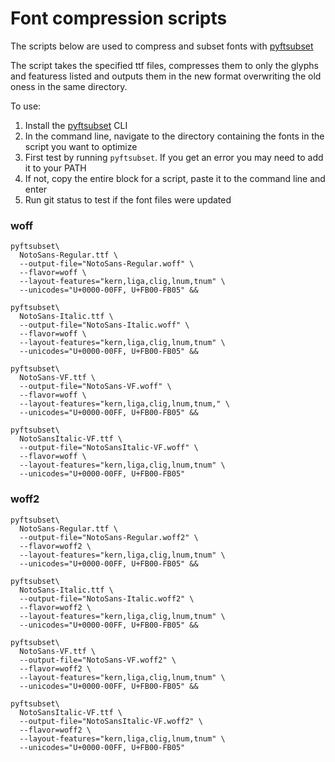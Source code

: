 # Font compression scripts

The scripts below are used to compress and subset fonts with [pyftsubset](https://rsms.me/fonttools-docs/subset.html)

The script takes the specified ttf files, compresses them to only the glyphs  and featuress listed and outputs them in the new format overwriting the old oness in the same directory.

To use:
1. Install the [pyftsubset](https://rsms.me/fonttools-docs/subset.html) CLI
2. In the command line, navigate to the directory containing the fonts in the script you want to optimize
3. First test by running `pyftsubset`. If you get an error you may need to add it to your PATH
4. If not, copy the entire block for a script, paste it to the command line and enter
5. Run git status to test if the font files were updated

### woff

```
pyftsubset\
  NotoSans-Regular.ttf \
  --output-file="NotoSans-Regular.woff" \
  --flavor=woff \
  --layout-features="kern,liga,clig,lnum,tnum" \
  --unicodes="U+0000-00FF, U+FB00-FB05" &&

pyftsubset\
  NotoSans-Italic.ttf \
  --output-file="NotoSans-Italic.woff" \
  --flavor=woff \
  --layout-features="kern,liga,clig,lnum,tnum" \
  --unicodes="U+0000-00FF, U+FB00-FB05" &&

pyftsubset\
  NotoSans-VF.ttf \
  --output-file="NotoSans-VF.woff" \
  --flavor=woff \
  --layout-features="kern,liga,clig,lnum,tnum," \
  --unicodes="U+0000-00FF, U+FB00-FB05" &&

pyftsubset\
  NotoSansItalic-VF.ttf \
  --output-file="NotoSansItalic-VF.woff" \
  --flavor=woff \
  --layout-features="kern,liga,clig,lnum,tnum" \
  --unicodes="U+0000-00FF, U+FB00-FB05"
```

### woff2

```
pyftsubset\
  NotoSans-Regular.ttf \
  --output-file="NotoSans-Regular.woff2" \
  --flavor=woff2 \
  --layout-features="kern,liga,clig,lnum,tnum" \
  --unicodes="U+0000-00FF, U+FB00-FB05" &&

pyftsubset\
  NotoSans-Italic.ttf \
  --output-file="NotoSans-Italic.woff2" \
  --flavor=woff2 \
  --layout-features="kern,liga,clig,lnum,tnum" \
  --unicodes="U+0000-00FF, U+FB00-FB05" &&

pyftsubset\
  NotoSans-VF.ttf \
  --output-file="NotoSans-VF.woff2" \
  --flavor=woff2 \
  --layout-features="kern,liga,clig,lnum,tnum" \
  --unicodes="U+0000-00FF, U+FB00-FB05" &&

pyftsubset\
  NotoSansItalic-VF.ttf \
  --output-file="NotoSansItalic-VF.woff2" \
  --flavor=woff2 \
  --layout-features="kern,liga,clig,lnum,tnum" \
  --unicodes="U+0000-00FF, U+FB00-FB05"
```
